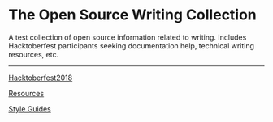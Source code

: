 # The Open Source Writing Collection

A test collection of open source information related to writing. Includes Hacktoberfest participants seeking documentation help, technical writing resources, etc.

---

[Hacktoberfest2018](/hacktoberfest2018.md)

[Resources](/resources.md)

[Style Guides](/styleguides.md)

